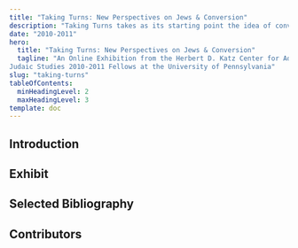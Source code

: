 ```yaml
---
title: "Taking Turns: New Perspectives on Jews & Conversion"
description: "Taking Turns takes as its starting point the idea of converts and conversion - an unstable subject and a model of individual and group life."
date: "2010-2011"
hero:
  title: "Taking Turns: New Perspectives on Jews & Conversion"
  tagline: "An Online Exhibition from the Herbert D. Katz Center for Advanced
Judaic Studies 2010-2011 Fellows at the University of Pennsylvania"
slug: "taking-turns"
tableOfContents:
  minHeadingLevel: 2
  maxHeadingLevel: 3
template: doc
---
```

## Introduction

## Exhibit

## Selected Bibliography

## Contributors
 